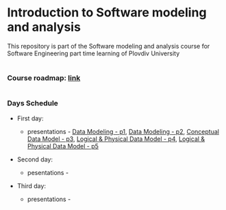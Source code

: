 # Introduction to Software modeling and analysis
This repository is part of the Software modeling and analysis course for Software Engineering part time learning of Plovdiv University


#
### Course roadmap: [link](https://github.com/pkyurkchiev/software-modeling-and-analysis-se-pt/blob/master/documentations/roadmap-sma.mup.png)


#
### Days Schedule

* First day: 
  * presentations - [Data Modeling - p1](https://github.com/pkyurkchiev/software-modeling-and-analysis-se-pt/tree/master/presentations/Lecture-01.pdf), [Data Modeling - p2](https://github.com/pkyurkchiev/software-modeling-and-analysis-se-pt/tree/master/presentations/Lecture-02.pdf), [Conceptual Data Model - p3](https://github.com/pkyurkchiev/software-modeling-and-analysis-se-pt/tree/master/presentations/Lecture-03.pdf), [Logical & Physical Data Model - p4](https://github.com/pkyurkchiev/software-modeling-and-analysis-se-pt/tree/master/presentations/Lecture-04.pdf), [Logical & Physical Data Model - p5](https://github.com/pkyurkchiev/software-modeling-and-analysis-se-pt/tree/master/presentations/Lecture-05.pdf)

* Second day:
  * pesentations - 

* Third day:
  * presentations -